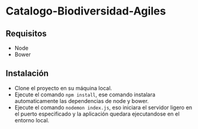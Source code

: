 # Catalogo-Biodiversidad-Agiles

## Requisitos

 - Node
 - Bower

## Instalación
* Clone el proyecto en su máquina local.
* Ejecute el comando `npm install`, ese comando instalara automaticamente las dependencias de node y bower.
*  Ejecute el comando `nodemon index.js`, eso iniciara el servidor ligero en el puerto especificado y la aplicación quedara ejecutandose en el entorno local.
